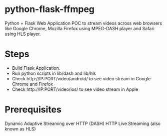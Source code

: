 # python-flask-ffmpeg

Python + Flask Web Application POC to stream videos across web browsers like Google Chrome, Mozilla Firefox using MPEG-DASH player and Safari using HLS player.

# Steps

- Build Flask Application.
- Run python scripts in lib/dash and lib/hls
- Check http://IP:PORT/video/android/ to see video stream in Google Chrome and Firefox
- Check http://IP:PORT/video/ios/ to see video stream in Apple
  
# Prerequisites
Dynamic Adaptive Streaming over HTTP (DASH)
HTTP Live Streaming (also known as HLS) 
